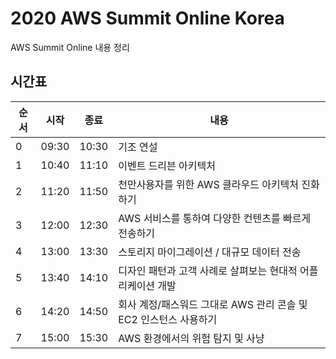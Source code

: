 # 2020 AWS Summit Online Korea

AWS Summit Online 내용 정리

## 시간표

| 순서 | 시작  | 종료  | 내용                                                             |
| ---- | ----- | ----- | ---------------------------------------------------------------- |
| 0    | 09:30 | 10:30 | 기조 연설                                                        |
| 1    | 10:40 | 11:10 | 이벤트 드리븐 아키텍처                                           |
| 2    | 11:20 | 11:50 | 천만사용자를 위한 AWS 클라우드 아키텍처 진화하기                 |
| 3    | 12:00 | 12:30 | AWS 서비스를 통하여 다양한 컨텐츠를 빠르게 전송하기              |
| 4    | 13:00 | 13:30 | 스토리지 마이그레이션 / 대규모 데이터 전송                       |
| 5    | 13:40 | 14:10 | 디자인 패턴과 고객 사례로 살펴보는 현대적 어플리케이션 개발      |
| 6    | 14:20 | 14:50 | 회사 계정/패스워드 그대로 AWS 관리 콘솔 및 EC2 인스턴스 사용하기 |
| 7    | 15:00 | 15:30 | AWS 환경에서의 위험 탐지 및 사냥                                 |
